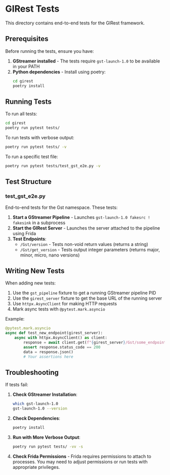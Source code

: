 # GIRest Tests

This directory contains end-to-end tests for the GIRest framework.

## Prerequisites

Before running the tests, ensure you have:

1. **GStreamer installed** - The tests require `gst-launch-1.0` to be available in your PATH
2. **Python dependencies** - Install using poetry:
   ```bash
   cd girest
   poetry install
   ```

## Running Tests

To run all tests:

```bash
cd girest
poetry run pytest tests/
```

To run tests with verbose output:

```bash
poetry run pytest tests/ -v
```

To run a specific test file:

```bash
poetry run pytest tests/test_gst_e2e.py -v
```

## Test Structure

### test_gst_e2e.py

End-to-end tests for the Gst namespace. These tests:

1. **Start a GStreamer Pipeline** - Launches `gst-launch-1.0 fakesrc ! fakesink` in a subprocess
2. **Start the GIRest Server** - Launches the server attached to the pipeline using Frida
3. **Test Endpoints**:
   - `/Gst/version` - Tests non-void return values (returns a string)
   - `/Gst/get_version` - Tests output integer parameters (returns major, minor, micro, nano versions)

## Writing New Tests

When adding new tests:

1. Use the `gst_pipeline` fixture to get a running GStreamer pipeline PID
2. Use the `girest_server` fixture to get the base URL of the running server
3. Use `httpx.AsyncClient` for making HTTP requests
4. Mark async tests with `@pytest.mark.asyncio`

Example:

```python
@pytest.mark.asyncio
async def test_new_endpoint(girest_server):
    async with httpx.AsyncClient() as client:
        response = await client.get(f"{girest_server}/Gst/some_endpoint")
        assert response.status_code == 200
        data = response.json()
        # Your assertions here
```

## Troubleshooting

If tests fail:

1. **Check GStreamer Installation**:
   ```bash
   which gst-launch-1.0
   gst-launch-1.0 --version
   ```

2. **Check Dependencies**:
   ```bash
   poetry install
   ```

3. **Run with More Verbose Output**:
   ```bash
   poetry run pytest tests/ -vv -s
   ```

4. **Check Frida Permissions** - Frida requires permissions to attach to processes. You may need to adjust permissions or run tests with appropriate privileges.
